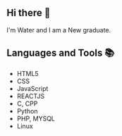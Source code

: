 ## Hi there 👋
I'm Water and I am a New graduate. 
## Languages and Tools 📚
<ul>
  <li>HTML5</li>
  <li>CSS</li>
  <li>JavaScript</li>
  <li>REACTJS</li>
  <li>C, CPP</li>
  <li>Python</li>
  <li>PHP, MYSQL</li>
  <li>Linux</li>
</ul>

